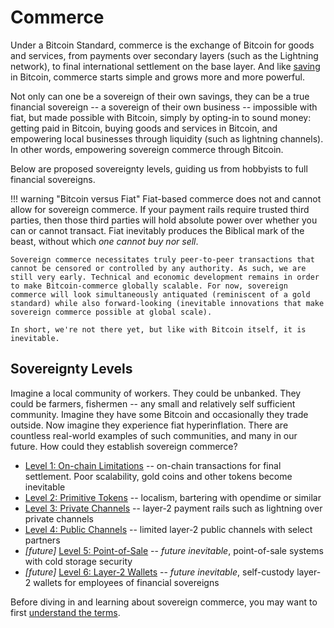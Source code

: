 # Commerce

<!--

Lord Jesus Christ
Son of God
Have mercy on me, a sinner

Grant me wisdom and guidance to speak the truth
-->

Under a Bitcoin Standard,
 commerce is the exchange of Bitcoin
 for goods and services, from 
 payments over secondary layers (such as the Lightning network), to
 final international settlement on the base layer.
And like [saving](../saving/)
 in Bitcoin, commerce starts simple
 and grows more and more powerful.

Not only can one be a sovereign of their
 own savings, they can be a true
 financial sovereign --
 a sovereign of their own business --
 impossible with fiat, but made possible with Bitcoin, simply by opting-in
 to sound money: getting paid in Bitcoin,
 buying goods and services in Bitcoin,
 and empowering local businesses
 through liquidity (such as lightning channels).
In other words, empowering sovereign commerce through Bitcoin.

Below are proposed sovereignty levels, guiding us from hobbyists to full financial
 sovereigns.

!!! warning "Bitcoin versus Fiat"
    Fiat-based commerce does not and cannot allow for sovereign commerce. If your payment rails require trusted third parties, then those third parties will hold absolute power over whether you can or cannot transact. Fiat inevitably produces the Biblical mark of the beast, without which *one cannot buy nor sell*.
    
    Sovereign commerce necessitates truly peer-to-peer transactions that cannot be censored or controlled by any authority. As such, we are still very early. Technical and economic development remains in order to make Bitcoin-commerce globally scalable. For now, sovereign commerce will look simultaneously antiquated (reminiscent of a gold standard) while also forward-looking (inevitable innovations that make sovereign commerce possible at global scale).

    In short, we're not there yet, but like with Bitcoin itself, it is inevitable.




## Sovereignty Levels

Imagine a local community of workers. They could be unbanked. They could be farmers, fishermen -- any small and relatively self sufficient community.
Imagine they have some Bitcoin and occasionally they trade outside.
Now imagine they experience fiat hyperinflation.
There are countless real-world examples of such communities, and many in our future.
How could they establish sovereign commerce?


* [Level 1: On-chain Limitations](sovereignty/level-1) -- on-chain transactions for final settlement.
Poor scalability, gold coins and other tokens become inevitable
* [Level 2: Primitive Tokens](sovereignty/level-2) -- localism, bartering with opendime or similar
* [Level 3: Private Channels](sovereignty/level-3) -- layer-2 payment rails such as lightning over private channels 
* [Level 4: Public Channels](sovereignty/level-4) -- limited layer-2 public channels with select partners
* *[future]* [Level 5: Point-of-Sale](sovereignty/level-5) -- *future inevitable*, point-of-sale systems with cold storage security 
* *[future]* [Level 6: Layer-2 Wallets](sovereignty/level-6) -- *future inevitable*, self-custody layer-2 wallets for employees of financial sovereigns

Before diving in and learning about  sovereign commerce, you may want to first
 [understand the terms](understand-the-terms.md).


